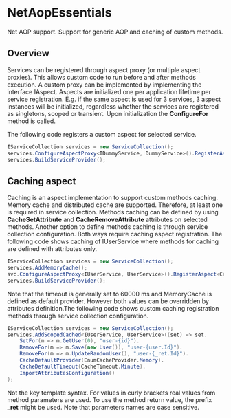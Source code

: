 # NetAopEssentials
Net AOP support. Support for generic AOP and caching of custom methods.

## Overview
Services can be registered through aspect proxy (or multiple aspect proxies). 
This allows custom code to run before and after methods execution. 
A custom proxy can be implemented by implementing the interface IAspect. 
Aspects are initialized one per application lifetime per service registration. 
E.g. if the same aspect is used for 3 services, 3 aspect instances will be initialized, 
regardless whether the services are registered as singletons, scoped or transient. 
Upon initialization the **ConfigureFor** method is called.

The following code registers a custom aspect for selected service.

~~~cs
IServiceCollection services = new ServiceCollection();
services.ConfigureAspectProxy<IDummyService, DummyService>().RegisterAspect<DummyAspect>().AddScoped();
services.BuildServiceProvider();
~~~

## Caching aspect
Caching is an aspect implementation to support custom methods caching. Memory cache and distributed cache are supported. 
Therefore, at least one is required in service collection. Methods caching can be defined by using **CacheSetAttribute** 
and **CacheRemoveAttribute** attributes on selected methods. Another option to define methods caching is through service 
collection configuration. Both ways require caching aspect registration. 
The following code shows caching of IUserService where methods for caching are defined with attributes only.

~~~cs
IServiceCollection services = new ServiceCollection();
services.AddMemoryCache();
svc.ConfigureAspectProxy<IUserService, UserService>().RegisterAspect<CacheAspect<UserService>>().AddScoped();
services.BuildServiceProvider();
~~~

Note that the timeout is generally set to 60000 ms and MemoryCache is defined as default provider. However both values can be 
overridden by attributes definition.The following code shows custom caching registration methods through service collection 
configuration.

~~~cs
IServiceCollection services = new ServiceCollection();
services.AddScopedCached<IUserService, UserService>((set) => set.
	SetFor(m => m.GetUser(0), "user-{id}").
	RemoveFor(m => m.Save(new User()), "user-{user.Id}").
	RemoveFor(m => m.UpdateRandomUser(), "user-{_ret.Id}").
	CacheDefaultProvider(EnumCacheProvider.Memory).
	CacheDefaultTimeout(CacheTimeout.Minute).
	ImportAttributesConfiguration()
);
~~~

Not the key template syntax. For values in curly brackets real values from method parameters are used. 
To use the method return value, the prefix **_ret** might be used.
Note that parameters names are case sensitive.